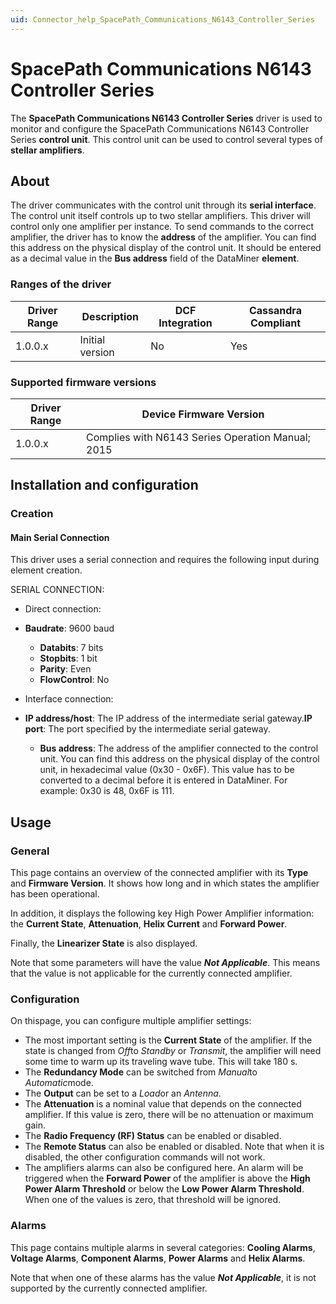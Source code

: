 ```yaml
---
uid: Connector_help_SpacePath_Communications_N6143_Controller_Series
---
```


# SpacePath Communications N6143 Controller Series

The **SpacePath Communications N6143 Controller Series** driver is used to monitor and configure the SpacePath Communications N6143 Controller Series **control unit**. This control unit can be used to control several types of **stellar amplifiers**.

## About

The driver communicates with the control unit through its **serial interface**. The control unit itself controls up to two stellar amplifiers. This driver will control only one amplifier per instance. To send commands to the correct amplifier, the driver has to know the **address** of the amplifier. You can find this address on the physical display of the control unit. It should be entered as a decimal value in the **Bus address** field of the DataMiner **element**.

### Ranges of the driver

| **Driver Range** | **Description** | **DCF Integration** | **Cassandra Compliant** |
|------------------|-----------------|---------------------|-------------------------|
| 1.0.0.x          | Initial version | No                  | Yes                     |

### Supported firmware versions

| **Driver Range** | **Device Firmware Version**                       |
|------------------|---------------------------------------------------|
| 1.0.0.x          | Complies with N6143 Series Operation Manual; 2015 |

## Installation and configuration

### Creation

#### Main Serial Connection

This driver uses a serial connection and requires the following input during element creation.

SERIAL CONNECTION:

- Direct connection:

- **Baudrate**: 9600 baud
  - **Databits**: 7 bits
  - **Stopbits**: 1 bit
  - **Parity**: Even
  - **FlowControl**: No

- Interface connection:

- **IP address/host**: The IP address of the intermediate serial gateway.**IP port**: The port specified by the intermediate serial gateway.
  - **Bus address**: The address of the amplifier connected to the control unit. You can find this address on the physical display of the control unit, in hexadecimal value (0x30 - 0x6F). This value has to be converted to a decimal before it is entered in DataMiner. For example: 0x30 is 48, 0x6F is 111.

## Usage

### General

This page contains an overview of the connected amplifier with its **Type** and **Firmware Version**. It shows how long and in which states the amplifier has been operational.

In addition, it displays the following key High Power Amplifier information: the **Current State**, **Attenuation**, **Helix Current** and **Forward Power**.

Finally, the **Linearizer State** is also displayed.

Note that some parameters will have the value ***Not Applicable***. This means that the value is not applicable for the currently connected amplifier.

### Configuration

On thispage, you can configure multiple amplifier settings:

- The most important setting is the **Current State** of the amplifier. If the state is changed from *Off*to *Standby* or *Transmit*, the amplifier will need some time to warm up its traveling wave tube. This will take 180 s.
- The **Redundancy Mode** can be switched from *Manual*to *Automatic*mode.
- The **Output** can be set to a *Load*or an *Antenna*.
- The **Attenuation** is a nominal value that depends on the connected amplifier. If this value is zero, there will be no attenuation or maximum gain.
- The **Radio Frequency (RF) Status** can be enabled or disabled.
- The **Remote Status** can also be enabled or disabled. Note that when it is disabled, the other configuration commands will not work.
- The amplifiers alarms can also be configured here. An alarm will be triggered when the **Forward Power** of the amplifier is above the **High Power Alarm Threshold** or below the **Low Power Alarm Threshold**. When one of the values is zero, that threshold will be ignored.

### Alarms

This page contains multiple alarms in several categories: **Cooling Alarms**, **Voltage Alarms**, **Component Alarms**, **Power Alarms** and **Helix Alarms**.

Note that when one of these alarms has the value ***Not Applicable***, it is not supported by the currently connected amplifier.
